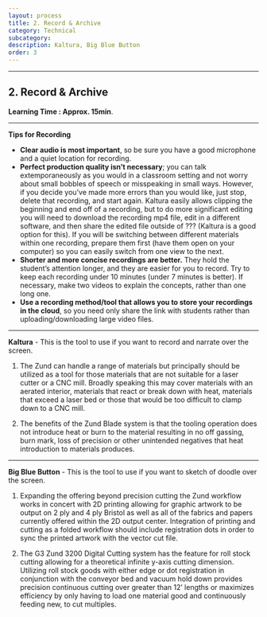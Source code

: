 ```yaml
---
layout: process
title: 2. Record & Archive
category: Technical
subcategory: 
description: Kaltura, Big Blue Button
order: 3
---
```


<hr class="homebreak">

## 2. Record & Archive
**Learning Time : Approx. 15min**.

------



<strong id="introduction">Tips for Recording</strong> 

- **Clear audio is most important**, so be sure you have a good microphone and a quiet location for recording.
- **Perfect production quality isn’t necessary**; you can talk extemporaneously as you would in a classroom setting and not worry about small bobbles of speech or misspeaking in small ways. However, if you decide you’ve made more errors than you would like, just stop, delete that recording, and start again. Kaltura easily allows clipping the beginning and end off of a recording, but to do more significant editing you will need to download the recording mp4 file, edit in a different software, and then share the edited file outside of ??? (Kaltura is a good option for this). If you will be switching between different materials within one recording, prepare them first (have them open on your computer) so you can easily switch from one view to the next. 
- **Shorter and more concise recordings are better.** They hold the student’s attention longer, and they are easier for you to record. Try to keep each recording under 10 minutes (under 7 minutes is better). If necessary, make two videos to explain the concepts, rather than one long one. 
- **Use a recording method/tool that allows you to store your recordings in the cloud**, so you need only share the link with students rather than uploading/downloading large video files.



------



<strong id="kaltura">Kaltura</strong> - This is the tool to use if you want to record and narrate over the screen. 

1. The Zund can handle a range of materials but principally should be utilized as a tool for those materials that are not suitable for a laser cutter or a CNC mill. Broadly speaking this may cover materials with an aerated interior, materials that react or break down with heat, materials that exceed a laser bed or those that would be too difficult to clamp down to a CNC mill. 

2. The benefits of the Zund Blade system is that the tooling operation does not introduce heat or burn to the material resulting in no off gassing, burn mark, loss of precision or other unintended negatives that heat introduction to materials produces. 




------



<strong id="bbb">Big Blue Button</strong> - This is the tool to use if you want to sketch of doodle over the screen.

1. Expanding the offering beyond precision cutting the Zund workflow works in concert with 2D printing allowing for graphic artwork to be output on 2 ply and 4 ply Bristol as well as all of the fabrics and papers currently offered within the 2D output center. Integration of printing and cutting as a folded workflow should include registration dots in order to sync the printed artwork with the vector cut file.

2. The G3 Zund 3200 Digital Cutting system has the feature for roll stock cutting allowing for a theoretical infinite y-axis cutting dimension. Utilizing roll stock goods with either edge or dot registration in conjunction with the conveyor bed and vacuum hold down provides precision continuous cutting over greater than 12’ lengths or maximizes efficiency by only having to load one material good and continuously feeding new, to cut multiples. 




